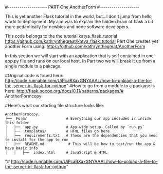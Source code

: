 #--------------------
PART One AnotherForm
#--------------------

This is yet another Flask tutorial in the world, but...I don't jump from hello world to deployment. My aim was to explain the hidden brain of flask a bit more pedantically for newbies and none software developers. 

This code belongs to the the tutorial katya_flask_tutorial https://github.com/kathrynthegreat/katya_flask_tutorial
Part One creates yet another Form using: https://github.com/kathrynthegreat/AnotherForm

In this section we will start with an application that is self contained in one app.py file and runs on our local host. In Part two we will break it up from a single module to a pakcage. 

#Original code is found here: http://code.runnable.com/UiPcaBXaxGNYAAAL/how-to-upload-a-file-to-the-server-in-flask-for-python" 
#How to go from a module to a package is here: http://flask.pocoo.org/docs/0.11/patterns/packages/# AnotherFormcopy


#Here's what our starting file structure looks like:

```
AnotherFormcopy.
├──  Form/           		# Everything our app includes is inside this folder
│   ├──  app.py        		# App-wide setup. Called by `run.py`
│   ├──  templates/         # HTML files go here
│   ├──  requirements.txt   # These are the dependencies that you need to install for the app to run
│   ├──  README.md           # This will be how to test/run the app & have basic info
│   │   ├──  index.html     # JavaScript & HTML
```

"# http://code.runnable.com/UiPcaBXaxGNYAAAL/how-to-upload-a-file-to-the-server-in-flask-for-python" 
